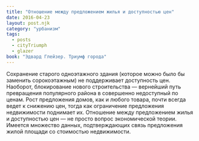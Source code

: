```yaml
---
title: "Отношение между предложением жилья и доступностью цен"
date: 2016-04-23
layout: post.njk
category: "урбанизм"
tags:
  - posts
  - cityTriumph
  - glazer
book: "Эдвард Глейзер. Триумф города"
---
```


Сохранение старого одноэтажного здания (которое можно было бы заменить сорокоэтажным) не поддерживает доступность цен. Наоборот, блокирование нового строительства — вернейший путь превращения популярного района в совершенно недоступный по ценам. Рост предложения домов, как и любого товара, почти всегда ведет к снижению цен, тогда как ограничение предложения недвижимости поднимает их. Отношение между предложением жилья и доступностью цен — не просто вопрос экономической теории. Имеется множество данных, подтверждающих связь предложения жилой площади со стоимостью недвижимости.
